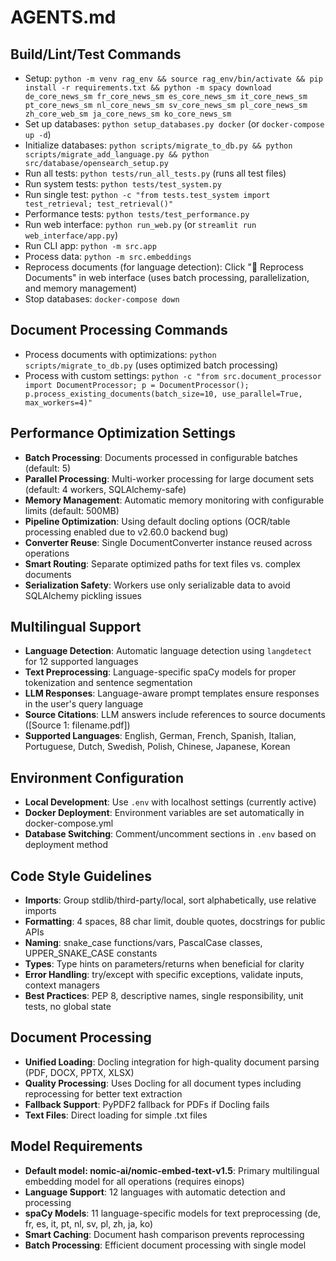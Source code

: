 # AGENTS.md

## Build/Lint/Test Commands
- Setup: `python -m venv rag_env && source rag_env/bin/activate && pip install -r requirements.txt && python -m spacy download de_core_news_sm fr_core_news_sm es_core_news_sm it_core_news_sm pt_core_news_sm nl_core_news_sm sv_core_news_sm pl_core_news_sm zh_core_web_sm ja_core_news_sm ko_core_news_sm`
- Set up databases: `python setup_databases.py docker` (or `docker-compose up -d`)
- Initialize databases: `python scripts/migrate_to_db.py && python scripts/migrate_add_language.py && python src/database/opensearch_setup.py`
- Run all tests: `python tests/run_all_tests.py` (runs all test files)
- Run system tests: `python tests/test_system.py`
- Run single test: `python -c "from tests.test_system import test_retrieval; test_retrieval()"`
- Performance tests: `python tests/test_performance.py`
- Run web interface: `python run_web.py` (or `streamlit run web_interface/app.py`)
- Run CLI app: `python -m src.app`
- Process data: `python -m src.embeddings`
- Reprocess documents (for language detection): Click "🔄 Reprocess Documents" in web interface (uses batch processing, parallelization, and memory management)
- Stop databases: `docker-compose down`

## Document Processing Commands
- Process documents with optimizations: `python scripts/migrate_to_db.py` (uses optimized batch processing)
- Process with custom settings: `python -c "from src.document_processor import DocumentProcessor; p = DocumentProcessor(); p.process_existing_documents(batch_size=10, use_parallel=True, max_workers=4)"`

## Performance Optimization Settings
- **Batch Processing**: Documents processed in configurable batches (default: 5)
- **Parallel Processing**: Multi-worker processing for large document sets (default: 4 workers, SQLAlchemy-safe)
- **Memory Management**: Automatic memory monitoring with configurable limits (default: 500MB)
- **Pipeline Optimization**: Using default docling options (OCR/table processing enabled due to v2.60.0 backend bug)
- **Converter Reuse**: Single DocumentConverter instance reused across operations
- **Smart Routing**: Separate optimized paths for text files vs. complex documents
- **Serialization Safety**: Workers use only serializable data to avoid SQLAlchemy pickling issues

## Multilingual Support
- **Language Detection**: Automatic language detection using `langdetect` for 12 supported languages
- **Text Preprocessing**: Language-specific spaCy models for proper tokenization and sentence segmentation
- **LLM Responses**: Language-aware prompt templates ensure responses in the user's query language
- **Source Citations**: LLM answers include references to source documents ([Source 1: filename.pdf])
- **Supported Languages**: English, German, French, Spanish, Italian, Portuguese, Dutch, Swedish, Polish, Chinese, Japanese, Korean

## Environment Configuration
- **Local Development**: Use `.env` with localhost settings (currently active)
- **Docker Deployment**: Environment variables are set automatically in docker-compose.yml
- **Database Switching**: Comment/uncomment sections in `.env` based on deployment method

## Code Style Guidelines
- **Imports**: Group stdlib/third-party/local, sort alphabetically, use relative imports
- **Formatting**: 4 spaces, 88 char limit, double quotes, docstrings for public APIs
- **Naming**: snake_case functions/vars, PascalCase classes, UPPER_SNAKE_CASE constants
- **Types**: Type hints on parameters/returns when beneficial for clarity
- **Error Handling**: try/except with specific exceptions, validate inputs, context managers
- **Best Practices**: PEP 8, descriptive names, single responsibility, unit tests, no global state

## Document Processing
- **Unified Loading**: Docling integration for high-quality document parsing (PDF, DOCX, PPTX, XLSX)
- **Quality Processing**: Uses Docling for all document types including reprocessing for better text extraction
- **Fallback Support**: PyPDF2 fallback for PDFs if Docling fails
- **Text Files**: Direct loading for simple .txt files

## Model Requirements
- **Default model: nomic-ai/nomic-embed-text-v1.5**: Primary multilingual embedding model for all operations (requires einops)
- **Language Support**: 12 languages with automatic detection and processing
- **spaCy Models**: 11 language-specific models for text preprocessing (de, fr, es, it, pt, nl, sv, pl, zh, ja, ko)
- **Smart Caching**: Document hash comparison prevents reprocessing
- **Batch Processing**: Efficient document processing with single model
